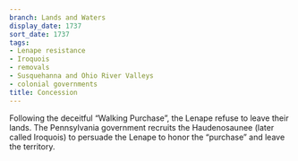 ```yaml
---
branch: Lands and Waters
display_date: 1737
sort_date: 1737
tags:
- Lenape resistance
- Iroquois
- removals
- Susquehanna and Ohio River Valleys
- colonial governments
title: Concession
---
```


Following the deceitful “Walking Purchase”, the Lenape refuse to leave their lands. The Pennsylvania government recruits the Haudenosaunee (later called Iroquois) to persuade the Lenape to honor the “purchase” and leave the territory.